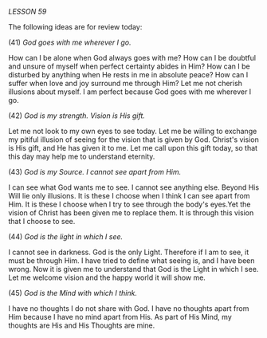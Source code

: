 *LESSON 59*

The following ideas are for review today:

(41) *God goes with me wherever I go.*

How can I be alone when God always goes with me? How can I be doubtful and unsure of myself when perfect certainty abides in Him? How can I be disturbed by anything when He rests in me in absolute peace? How can I suffer when love and joy surround me through Him? Let me not cherish illusions about myself. I am perfect because God goes with me wherever I go.

(42) *God is my strength. Vision is His gift.*

Let me not look to my own eyes to see today. Let me be willing to exchange my pitiful illusion of seeing for the vision that is given by God. Christ's vision is His gift, and He has given it to me. Let me call upon this gift today, so that this day may help me to understand eternity.

(43) *God is my Source. I cannot see apart from Him.*

I can see what God wants me to see. I cannot see anything else. Beyond His Will lie only illusions. It is these I choose when I think I can see apart from Him. It is these I choose when I try to see through the body's eyes.Yet the vision of Christ has been given me to replace them. It is through this vision that I choose to see.

(44) *God is the light in which I see.*

I cannot see in darkness. God is the only Light. Therefore if I am to see, it must be through Him. I have tried to define what seeing is, and I have been wrong. Now it is given me to understand that God is the Light in which I see. Let me welcome vision and the happy world it will show me.

(45) *God is the Mind with which I think.*

I have no thoughts I do not share with God. I have no thoughts apart from Him because I have no mind apart from His. As part of His Mind, my thoughts are His and His Thoughts are mine.